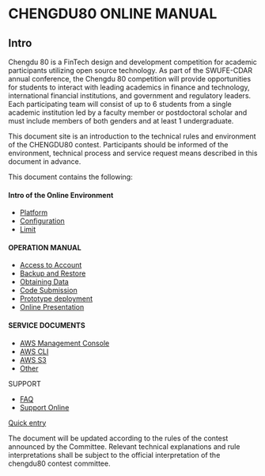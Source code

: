 # CHENGDU80  ONLINE MANUAL

## Intro

Chengdu 80 is a FinTech design and development competition for academic participants utilizing open source technology. As part of the SWUFE-CDAR annual conference, the Chengdu 80 competition will provide opportunities for students to interact with leading academics in finance and technology, international financial institutions, and government and regulatory leaders. Each participating team will consist of up to 6 students from a single academic institution led by a faculty member or postdoctoral scholar and must include members of both genders and at least 1 undergraduate.

This document site is an introduction to the technical rules and environment of the CHENGDU80 contest. Participants should be informed of the environment, technical process and service request means described in this document in advance.

This document contains the following:

####   Intro of the Online Environment

* [Platform](intro/environment/platform.md)
* [Configuration](intro/environment/configuration.md)
* [Limit](intro/environment/limit.md)

#### OPERATION MANUAL

* [Access to Account](operation-manual/sign-console/)
* [Backup and Restore](operation-manual/develops-and-backup.md)
* [Obtaining Data](operation-manual/upload-download-data.md)
* [Code Submission](operation-manual/code-present.md)
* [Prototype deployment](operation-manual/code-release.md)
* [Online Presentation](operation-manual/competitive-platform.md)

#### SERVICE DOCUMENTS

  
 -  [AWS Management Console](service-documents/aws-management-console.md)  
 -  [AWS CLI](service-documents/aws-cli.md)  
- [AWS S3](service-documents/aws-s3.md)  
- [Other](service-documents/other.md)

SUPPORT  
- [FAQ](tech-support/faq.md)  
- [Support Online](tech-support/online-support.md)

[Quick entry](quick-entry.md)

The document will be updated according to the rules of the contest announced by the Committee. Relevant technical explanations and rule interpretations shall be subject to the official interpretation of the chengdu80 contest committee.

